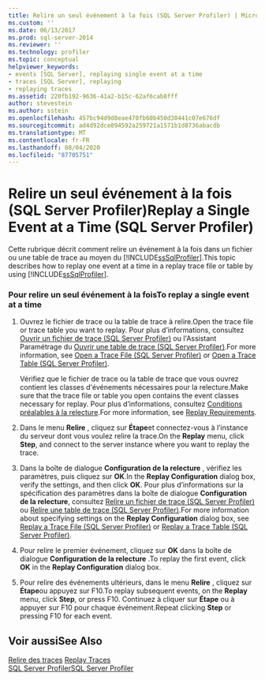 ```yaml
---
title: Relire un seul événement à la fois (SQL Server Profiler) | Microsoft Docs
ms.custom: ''
ms.date: 06/13/2017
ms.prod: sql-server-2014
ms.reviewer: ''
ms.technology: profiler
ms.topic: conceptual
helpviewer_keywords:
- events [SQL Server], replaying single event at a time
- traces [SQL Server], replaying
- replaying traces
ms.assetid: 220fb192-9636-41a2-b15c-62af6cab8fff
author: stevestein
ms.author: sstein
ms.openlocfilehash: 457bc94d9d8eae470fb60b450d30441c07e676df
ms.sourcegitcommit: ad4d92dce894592a259721a1571b1d8736abacdb
ms.translationtype: MT
ms.contentlocale: fr-FR
ms.lasthandoff: 08/04/2020
ms.locfileid: "87705751"
---
```

# <a name="replay-a-single-event-at-a-time-sql-server-profiler"></a><span data-ttu-id="0a452-102">Relire un seul événement à la fois (SQL Server Profiler)</span><span class="sxs-lookup"><span data-stu-id="0a452-102">Replay a Single Event at a Time (SQL Server Profiler)</span></span>
  <span data-ttu-id="0a452-103">Cette rubrique décrit comment relire un événement à la fois dans un fichier ou une table de trace au moyen du [!INCLUDE[ssSqlProfiler](../../includes/sssqlprofiler-md.md)].</span><span class="sxs-lookup"><span data-stu-id="0a452-103">This topic describes how to replay one event at a time in a replay trace file or table by using [!INCLUDE[ssSqlProfiler](../../includes/sssqlprofiler-md.md)].</span></span>  
  
### <a name="to-replay-a-single-event-at-a-time"></a><span data-ttu-id="0a452-104">Pour relire un seul événement à la fois</span><span class="sxs-lookup"><span data-stu-id="0a452-104">To replay a single event at a time</span></span>  
  
1.  <span data-ttu-id="0a452-105">Ouvrez le fichier de trace ou la table de trace à relire.</span><span class="sxs-lookup"><span data-stu-id="0a452-105">Open the trace file or trace table you want to replay.</span></span> <span data-ttu-id="0a452-106">Pour plus d’informations, consultez [Ouvrir un fichier de trace &#40;SQL Server Profiler&#41;](open-a-trace-file-sql-server-profiler.md) ou l'Assistant Paramétrage du [Ouvrir une table de trace &#40;SQL Server Profiler&#41;](open-a-trace-table-sql-server-profiler.md).</span><span class="sxs-lookup"><span data-stu-id="0a452-106">For more information, see [Open a Trace File &#40;SQL Server Profiler&#41;](open-a-trace-file-sql-server-profiler.md) or [Open a Trace Table &#40;SQL Server Profiler&#41;](open-a-trace-table-sql-server-profiler.md).</span></span>  
  
     <span data-ttu-id="0a452-107">Vérifiez que le fichier de trace ou la table de trace que vous ouvrez contient les classes d'événements nécessaires pour la relecture.</span><span class="sxs-lookup"><span data-stu-id="0a452-107">Make sure that the trace file or table you open contains the event classes necessary for replay.</span></span> <span data-ttu-id="0a452-108">Pour plus d’informations, consultez [Conditions préalables à la relecture](replay-requirements.md).</span><span class="sxs-lookup"><span data-stu-id="0a452-108">For more information, see [Replay Requirements](replay-requirements.md).</span></span>  
  
2.  <span data-ttu-id="0a452-109">Dans le menu **Relire** , cliquez sur **Étape**et connectez-vous à l’instance du serveur dont vous voulez relire la trace.</span><span class="sxs-lookup"><span data-stu-id="0a452-109">On the **Replay** menu, click **Step**, and connect to the server instance where you want to replay the trace.</span></span>  
  
3.  <span data-ttu-id="0a452-110">Dans la boîte de dialogue **Configuration de la relecture** , vérifiez les paramètres, puis cliquez sur **OK**.</span><span class="sxs-lookup"><span data-stu-id="0a452-110">In the **Replay Configuration** dialog box, verify the settings, and then click **OK**.</span></span> <span data-ttu-id="0a452-111">Pour plus d’informations sur la spécification des paramètres dans la boîte de dialogue **Configuration de la relecture**, consultez [Relire un fichier de trace &#40;SQL Server Profiler&#41;](replay-a-trace-file-sql-server-profiler.md) ou [Relire une table de trace &#40;SQL Server Profiler&#41;](replay-a-trace-table-sql-server-profiler.md).</span><span class="sxs-lookup"><span data-stu-id="0a452-111">For more information about specifying settings on the **Replay Configuration** dialog box, see [Replay a Trace File &#40;SQL Server Profiler&#41;](replay-a-trace-file-sql-server-profiler.md) or [Replay a Trace Table &#40;SQL Server Profiler&#41;](replay-a-trace-table-sql-server-profiler.md).</span></span>  
  
4.  <span data-ttu-id="0a452-112">Pour relire le premier événement, cliquez sur **OK** dans la boîte de dialogue **Configuration de la relecture** .</span><span class="sxs-lookup"><span data-stu-id="0a452-112">To replay the first event, click **OK** in the **Replay Configuration** dialog box.</span></span>  
  
5.  <span data-ttu-id="0a452-113">Pour relire des événements ultérieurs, dans le menu **Relire** , cliquez sur **Étape**ou appuyez sur F10.</span><span class="sxs-lookup"><span data-stu-id="0a452-113">To replay subsequent events, on the **Replay** menu, click **Step**, or press F10.</span></span> <span data-ttu-id="0a452-114">Continuez à cliquer sur **Étape** ou à appuyer sur F10 pour chaque événement.</span><span class="sxs-lookup"><span data-stu-id="0a452-114">Repeat clicking **Step** or pressing F10 for each event.</span></span>  
  
## <a name="see-also"></a><span data-ttu-id="0a452-115">Voir aussi</span><span class="sxs-lookup"><span data-stu-id="0a452-115">See Also</span></span>  
 <span data-ttu-id="0a452-116">[Relire des traces](replay-traces.md) </span><span class="sxs-lookup"><span data-stu-id="0a452-116">[Replay Traces](replay-traces.md) </span></span>  
 [<span data-ttu-id="0a452-117">SQL Server Profiler</span><span class="sxs-lookup"><span data-stu-id="0a452-117">SQL Server Profiler</span></span>](sql-server-profiler.md)  
  
  

